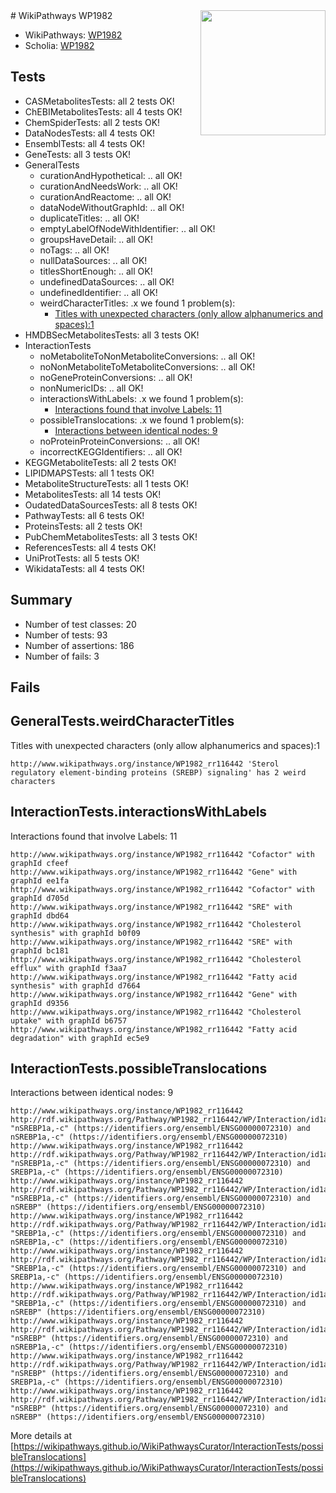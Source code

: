 <img style="float: right; width: 200px" src="https://upload.wikimedia.org/wikipedia/commons/thumb/8/83/Wplogo_with_text_500.png/640px-Wplogo_with_text_500.png" />
# WikiPathways WP1982

* WikiPathways: [WP1982](https://wikipathways.org/pathways/WP1982)
* Scholia: [WP1982](https://scholia.toolforge.org/wikipathways/WP1982)
## Tests
* CASMetabolitesTests: all 2 tests OK!
* ChEBIMetabolitesTests: all 4 tests OK!
* ChemSpiderTests: all 2 tests OK!
* DataNodesTests: all 4 tests OK!
* EnsemblTests: all 4 tests OK!
* GeneTests: all 3 tests OK!
* GeneralTests
    * curationAndHypothetical: .. all OK!
    * curationAndNeedsWork: .. all OK!
    * curationAndReactome: .. all OK!
    * dataNodeWithoutGraphId: .. all OK!
    * duplicateTitles: .. all OK!
    * emptyLabelOfNodeWithIdentifier: .. all OK!
    * groupsHaveDetail: .. all OK!
    * noTags: .. all OK!
    * nullDataSources: .. all OK!
    * titlesShortEnough: .. all OK!
    * undefinedDataSources: .. all OK!
    * undefinedIdentifier: .. all OK!
    * weirdCharacterTitles: .x we found 1 problem(s):
        * [Titles with unexpected characters (only allow alphanumerics and spaces):1](#fda87b3f)
* HMDBSecMetabolitesTests: all 3 tests OK!
* InteractionTests
    * noMetaboliteToNonMetaboliteConversions: .. all OK!
    * noNonMetaboliteToMetaboliteConversions: .. all OK!
    * noGeneProteinConversions: .. all OK!
    * nonNumericIDs: .. all OK!
    * interactionsWithLabels: .x we found 1 problem(s):
        * [Interactions found that involve Labels: 11](#fe97a8b9)
    * possibleTranslocations: .x we found 1 problem(s):
        * [Interactions between identical nodes: 9](#1c11820e)
    * noProteinProteinConversions: .. all OK!
    * incorrectKEGGIdentifiers: .. all OK!
* KEGGMetaboliteTests: all 2 tests OK!
* LIPIDMAPSTests: all 1 tests OK!
* MetaboliteStructureTests: all 1 tests OK!
* MetabolitesTests: all 14 tests OK!
* OudatedDataSourcesTests: all 8 tests OK!
* PathwayTests: all 6 tests OK!
* ProteinsTests: all 2 tests OK!
* PubChemMetabolitesTests: all 3 tests OK!
* ReferencesTests: all 4 tests OK!
* UniProtTests: all 5 tests OK!
* WikidataTests: all 4 tests OK!


## Summary

* Number of test classes: 20
* Number of tests: 93
* Number of assertions: 186
* Number of fails: 3

## Fails

<a name="fda87b3f" />

## GeneralTests.weirdCharacterTitles

Titles with unexpected characters (only allow alphanumerics and spaces):1
```
http://www.wikipathways.org/instance/WP1982_rr116442 'Sterol regulatory element-binding proteins (SREBP) signaling' has 2 weird characters
```

<a name="fe97a8b9" />

## InteractionTests.interactionsWithLabels

Interactions found that involve Labels: 11
```
http://www.wikipathways.org/instance/WP1982_rr116442 "Cofactor" with graphId cfeef
http://www.wikipathways.org/instance/WP1982_rr116442 "Gene" with graphId ee1fa
http://www.wikipathways.org/instance/WP1982_rr116442 "Cofactor" with graphId d705d
http://www.wikipathways.org/instance/WP1982_rr116442 "SRE" with graphId dbd64
http://www.wikipathways.org/instance/WP1982_rr116442 "Cholesterol 
synthesis" with graphId b0f09
http://www.wikipathways.org/instance/WP1982_rr116442 "SRE" with graphId bc181
http://www.wikipathways.org/instance/WP1982_rr116442 "Cholesterol 
efflux" with graphId f3aa7
http://www.wikipathways.org/instance/WP1982_rr116442 "Fatty acid 
synthesis" with graphId d7664
http://www.wikipathways.org/instance/WP1982_rr116442 "Gene" with graphId d9356
http://www.wikipathways.org/instance/WP1982_rr116442 "Cholesterol 
uptake" with graphId b6757
http://www.wikipathways.org/instance/WP1982_rr116442 "Fatty acid
degradation" with graphId ec5e9
```

<a name="1c11820e" />

## InteractionTests.possibleTranslocations

Interactions between identical nodes: 9
```
http://www.wikipathways.org/instance/WP1982_rr116442 http://rdf.wikipathways.org/Pathway/WP1982_rr116442/WP/Interaction/id1a728c5d "nSREBP1a,-c" (https://identifiers.org/ensembl/ENSG00000072310) and 
nSREBP1a,-c" (https://identifiers.org/ensembl/ENSG00000072310)
http://www.wikipathways.org/instance/WP1982_rr116442 http://rdf.wikipathways.org/Pathway/WP1982_rr116442/WP/Interaction/id1a728c5d "nSREBP1a,-c" (https://identifiers.org/ensembl/ENSG00000072310) and 
SREBP1a,-c" (https://identifiers.org/ensembl/ENSG00000072310)
http://www.wikipathways.org/instance/WP1982_rr116442 http://rdf.wikipathways.org/Pathway/WP1982_rr116442/WP/Interaction/id1a728c5d "nSREBP1a,-c" (https://identifiers.org/ensembl/ENSG00000072310) and 
nSREBP" (https://identifiers.org/ensembl/ENSG00000072310)
http://www.wikipathways.org/instance/WP1982_rr116442 http://rdf.wikipathways.org/Pathway/WP1982_rr116442/WP/Interaction/id1a728c5d "SREBP1a,-c" (https://identifiers.org/ensembl/ENSG00000072310) and 
nSREBP1a,-c" (https://identifiers.org/ensembl/ENSG00000072310)
http://www.wikipathways.org/instance/WP1982_rr116442 http://rdf.wikipathways.org/Pathway/WP1982_rr116442/WP/Interaction/id1a728c5d "SREBP1a,-c" (https://identifiers.org/ensembl/ENSG00000072310) and 
SREBP1a,-c" (https://identifiers.org/ensembl/ENSG00000072310)
http://www.wikipathways.org/instance/WP1982_rr116442 http://rdf.wikipathways.org/Pathway/WP1982_rr116442/WP/Interaction/id1a728c5d "SREBP1a,-c" (https://identifiers.org/ensembl/ENSG00000072310) and 
nSREBP" (https://identifiers.org/ensembl/ENSG00000072310)
http://www.wikipathways.org/instance/WP1982_rr116442 http://rdf.wikipathways.org/Pathway/WP1982_rr116442/WP/Interaction/id1a728c5d "nSREBP" (https://identifiers.org/ensembl/ENSG00000072310) and 
nSREBP1a,-c" (https://identifiers.org/ensembl/ENSG00000072310)
http://www.wikipathways.org/instance/WP1982_rr116442 http://rdf.wikipathways.org/Pathway/WP1982_rr116442/WP/Interaction/id1a728c5d "nSREBP" (https://identifiers.org/ensembl/ENSG00000072310) and 
SREBP1a,-c" (https://identifiers.org/ensembl/ENSG00000072310)
http://www.wikipathways.org/instance/WP1982_rr116442 http://rdf.wikipathways.org/Pathway/WP1982_rr116442/WP/Interaction/id1a728c5d "nSREBP" (https://identifiers.org/ensembl/ENSG00000072310) and 
nSREBP" (https://identifiers.org/ensembl/ENSG00000072310)
```

More details at [https://wikipathways.github.io/WikiPathwaysCurator/InteractionTests/possibleTranslocations](https://wikipathways.github.io/WikiPathwaysCurator/InteractionTests/possibleTranslocations)

